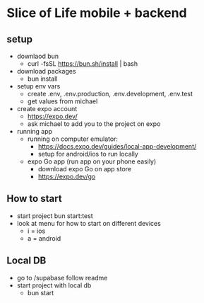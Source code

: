 # Slice of Life mobile + backend

## setup

- downlaod bun
  - curl -fsSL <https://bun.sh/install> | bash
- download packages
  - bun install
- setup env vars
  - create .env, .env.production, .env.development, .env.test
  - get values from michael
- create expo account
  - <https://expo.dev/>
  - ask michael to add you to the project on expo
- running app
  - running on computer emulator:
    - <https://docs.expo.dev/guides/local-app-development/>
    - setup for android/ios to run locally
  - expo Go app (run app on your phone easily)
    - download expo Go on app store
    - <https://expo.dev/go>

## How to start

- start project
   bun start:test
- look at menu for how to start on different devices
  - i = ios
  - a = android

## Local DB

- go to /supabase follow readme
- start project with local db
  - bun start
